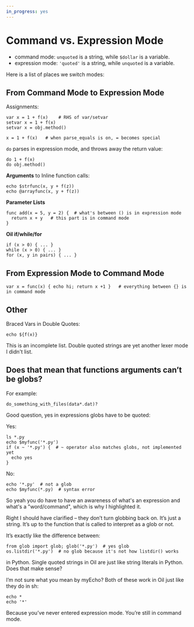 ```yaml
---
in_progress: yes
---
```


Command vs. Expression Mode
===========================

- command mode: `unquoted` is a string, while `$dollar` is a variable.
- expression mode: `'quoted'` is a string, while `unquoted` is a variable.


<div id="toc">
</div>


Here is a list of places we switch modes:

## From Command Mode to Expression Mode

Assignments:

```oil
var x = 1 + f(x)    # RHS of var/setvar
setvar x = 1 + f(x)
setvar x = obj.method()   

x = 1 + f(x)   # when parse_equals is on, = becomes special
```

`do` parses in expression mode, and throws away the return value:

```oil
do 1 + f(x)
do obj.method()
```

**Arguments** to Inline function calls:

```
echo $strfunc(x, y + f(z))
echo @arrayfunc(x, y + f(z))
```

**Parameter Lists**

```oil
func add(x = 5, y = 2) {  # what's between () is in expression mode
  return x + y   # this part is in command mode
}
```

**Oil if/while/for**

```oil
if (x > 0) { ... }
while (x > 0) { ... }
for (x, y in pairs) { ... }
```


## From Expression Mode to Command Mode

```oil
var x = func(x) { echo hi; return x +1 }   # everything between {} is in command mode
```


## Other

Braced Vars in Double Quotes:

```oil
echo ${f(x)}
```

This is an incomplete list.  Double quoted strings are yet another lexer mode I didn't list.


## Does that mean that functions arguments can’t be globs?

For example:

```oil
do_something_with_files(data*.dat)?
```


Good question, yes in expressions globs have to be quoted:

Yes:

```oil
ls *.py
echo $myfunc('*.py')
if (x ~ '*.py') {  # ~ operator also matches globs, not implemented yet
  echo yes
}

```

No:

```oil
echo '*.py'  # not a glob
echo $myfunc(*.py)  # syntax error
```

So yeah you do have to have an awareness of what's an expression and what's a "word/command", which is why I highlighted it.




Right I should have clarified – they don’t turn globbing back on. It’s just a string. It’s up to the function that is called to interpret as a glob or not.

It’s exactly like the difference between:

    from glob import glob; glob('*.py')  # yes glob
    os.listdir('*.py')  # no glob because it's not how listdir() works

in Python. Single quoted strings in Oil are just like string literals in Python. Does that make sense?

I’m not sure what you mean by myEcho? Both of these work in Oil just like they
do in sh:

    echo *
    echo '*'

Because you’ve never entered expression mode. You’re still in command mode.


